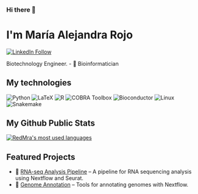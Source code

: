 ### Hi there 👋

# I'm María Alejandra Rojo
[![LinkedIn Follow](https://img.shields.io/badge/linkedin-%230077B5.svg?&style=for-the-badge&logo=linkedin&logoColor=white)](https://www.linkedin.com/in/maria-alejandra-rojo-orozco/)

Biotechnology Engineer. - 🌱  Bioinformatician 

## My technologies
![Python](https://img.shields.io/static/v1?style=for-the-badge&message=Python&color=3776AB&logoColor=FFFFFF&logo=Python&label=)
![LaTeX](https://img.shields.io/static/v1?style=for-the-badge&message=LaTeX&color=008080&logoColor=FFFFFF&logo=latex&label=)
![R](https://img.shields.io/static/v1?style=for-the-badge&message=R&color=276DC3&logoColor=FFFFFF&logo=R&label=)
![COBRA Toolbox](https://img.shields.io/static/v1?style=for-the-badge&message=COBRA+Toolbox&color=000000&logoColor=FFFFFF&logo=cobra&label=)
![Bioconductor](https://img.shields.io/static/v1?style=for-the-badge&message=Bioconductor&color=339933&logoColor=FFFFFF&logo=Bioconductor&label=)
![Linux](https://img.shields.io/static/v1?style=for-the-badge&message=Linux&color=FCC624&logoColor=000000&logo=Linux&label=)
![Snakemake](https://img.shields.io/static/v1?style=for-the-badge&message=Snakemake&color=5c3c92&logoColor=FFFFFF&label=)



## My Github Public Stats

[![RedMra's most used languages](https://github-readme-stats.vercel.app/api/top-langs/?username=RedMra&show_icons=true&layout=compact&cache_seconds=86400)](https://github.com/RedMra)


## Featured Projects
- 🔬 [RNA-seq Analysis Pipeline](https://github.com/RedMra/RNAseq-pipeline) – A pipeline for RNA sequencing analysis using Nextflow and Seurat.
- 🧬 [Genome Annotation](https://github.com/RedMra/genome-annotation) – Tools for annotating genomes with Nextflow.
